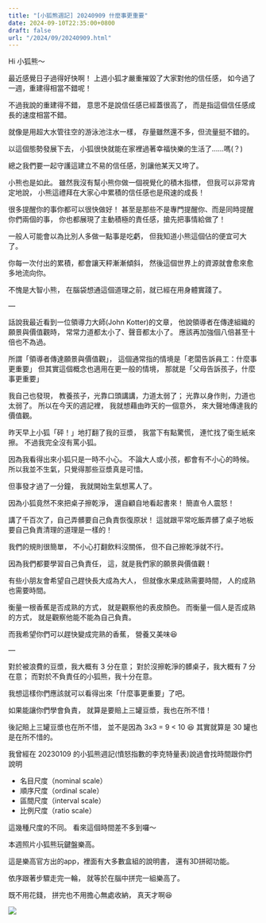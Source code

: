 ```yaml
---
title: "[小狐熊週記] 20240909 什麼事更重要"
date: 2024-09-10T22:35:00+0800
draft: false
url: "/2024/09/20240909.html"
---
```


Hi 小狐熊～

最近感覺日子過得好快啊！
上週小狐才嚴重摧毀了大家對他的信任感，
如今過了一週，重建得相當不錯呢！

不過我說的重建得不錯，
意思不是說信任感已經蓋很高了，
而是指這個信任感成長的速度相當不錯。

就像是用超大水管往空的游泳池注水一樣，
存量雖然還不多，但流量挺不錯的。

以這個態勢發展下去，
小狐很快就能在家裡過著幸福快樂的生活了……嗎(？)

總之我們要一起守護這建立不易的信任感，別讓他某天又垮了。

小熊也是如此。
雖然我沒有幫小熊你做一個視覺化的積木指標，
但我可以非常肯定地說，
小熊這禮拜在大家心中累積的信任感也是飛速的成長！

很多提醒你的事你都可以很快做好！
甚至是那些不是專門提醒你、而是同時提醒你們兩個的事，
你也都展現了主動積極的責任感，搶先把事情給做了！

一般人可能會以為比別人多做一點事是吃虧，
但我知道小熊這個佔的便宜可大了。

你每一次付出的累積，都會讓天秤漸漸傾斜，
然後這個世界上的資源就會愈來愈多地流向你。

不愧是大智小熊，
在腦袋想通這個道理之前，就已經在用身體實踐了。

—

話說我最近看到一位領導力大師(John Kotter)的文章，
他說領導者在傳達組織的願景與價值觀時，
常常力道都太小了、聲音都太小了。
應該再加強個八倍甚至十倍也不為過。

所謂「領導者傳達願景與價值觀」，
這個通常指的情境是「老闆告訴員工：什麼事更重要」
但其實這個概念也適用在更一般的情境，
那就是「父母告訴孩子，什麼事更重要」

我自己也發現，
教養孩子，光靠口頭講講，力道太弱了；
光靠以身作則，力道也太弱了。
所以在今天的週記裡，
我就想藉由昨天的一個意外，
來大聲地傳達我的價值觀。

昨天早上小狐「砰！」地打翻了我的豆漿，
我當下有點驚慌，
連忙找了衛生紙來擦。
不過我完全沒有罵小狐。

因為我看得出來小狐只是一時不小心。
不論大人或小孩，都會有不小心的時候。
所以我並不生氣，只覺得那些豆漿真是可惜。

但事發才過了一分鐘，
我就開始生氣想罵人了。

因為小狐竟然不來把桌子擦乾淨，
還自顧自地看起書來！
簡直令人震怒！

講了千百次了，自己弄髒要自己負責恢復原狀！
這就跟平常吃飯弄髒了桌子地板要自己負責清理的道理是一樣的！

我們的規則很簡單，
不小心打翻飲料沒關係，
但不自己擦乾淨就不行。

因為我們都要學習自己負責任，
這，就是我們家的願景與價值觀！

有些小朋友會希望自己趕快長大成為大人，
但就像水果成熟需要時間，
人的成熟也需要時間。

衡量一根香蕉是否成熟的方式，
就是觀察他的表皮顏色。
而衡量一個人是否成熟的方式，
就是觀察他能不能為自己負責。

而我希望你們可以趕快變成完熟的香蕉，
營養又美味😆

—

對於被浪費的豆漿，我大概有 3 分在意；
對於沒擦乾淨的髒桌子，我大概有 7 分在意；
而對於不負責任的小狐熊，我十分在意。

我想這樣你們應該就可以看得出來「什麼事更重要」了吧。

如果能讓你們學會負責，
就算是要賠上三罐豆漿，我也在所不惜！

後記賠上三罐豆漿也在所不惜， 
並不是因為 3x3 = 9 < 10 😆 
其實就算是 30 罐也是在所不惜的。

我曾經在 20230109 的小狐熊週記(憤怒指數的李克特量表)說過會找時間跟你們說明
- 名目尺度（nominal scale）
- 順序尺度（ordinal scale）
- 區間尺度（interval scale）
- 比例尺度（ratio scale）

這幾種尺度的不同。
看來這個時間差不多到囉～

本週照片小狐熊玩鍵盤樂高。

這是樂高官方出的app，裡面有大多數盒組的說明書，
還有3D拼砌功能。

依序跟著步驟走完一輪，
就等於在腦中拼完一組樂高了。

既不用花錢，
拼完也不用擔心無處收納，
真天才啊😆

![](https://assets.buttondown.email/images/6485ce61-67a2-443e-854d-8105659c4f99.png?w=960&fit=max)
